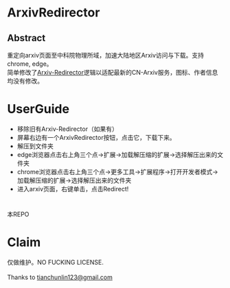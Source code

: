 # ArxivRedirector

## Abstract
重定向arxiv页面至中科院物理所域，加速大陆地区Arxiv访问与下载。支持chrome, edge。  
简单修改了[Arxiv-Redirector](https://github.com/foowaa/Arxiv-Redirector)逻辑以适配最新的CN-Arxiv服务，图标、作者信息均没有修改。  

# UserGuide
  - 移除旧有Arxiv-Redirector（如果有）
  - 屏幕右边有一个ArxivRedirector按钮，点击它，下载下来。
  - 解压到文件夹
  - edge浏览器点击右上角三个点->扩展->加载解压缩的扩展->选择解压出来的文件夹
  - chrome浏览器点击右上角三个点->更多工具->扩展程序->打开开发者模式->加载解压缩的扩展->选择解压出来的文件夹
  - 进入arxiv页面，右键单击，点击Redirect!
# 
本REPO

# Claim
仅做维护。NO FUCKING LICENSE.  
</br>
Thanks to tianchunlin123@gmail.com

